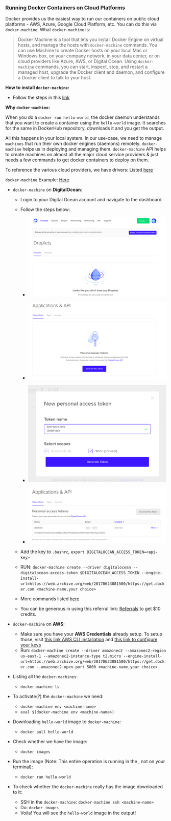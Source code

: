 ### Running Docker Containers on Cloud Platforms

Docker provides us the easiest way to run our containers on public cloud platforms - AWS, Azure, Google Cloud Platform, etc. You can do this via `docker-machine`. What `docker-machine` is: 

> Docker Machine is a tool that lets you install Docker Engine on virtual hosts, and manage the hosts with `docker-machine` commands. You can use Machine to create Docker hosts on your local Mac or Windows box, on your company network, in your data center, or on cloud providers like Azure, AWS, or Digital Ocean. Using `docker-machine` commands, you can start, inspect, stop, and restart a managed host, upgrade the Docker client and daemon, and configure a Docker client to talk to your host.

__How to install `docker-machine`:__

- Follow the steps in this [link](https://docs.docker.com/machine/install-machine/)

__Why `docker-machine`:__

When you do a `docker run hello-world`, the docker daemon understands that you want to create a container using the `hello-world` image. It searches for the same in DockerHub repository, downloads it and you get the output. 

All this happens in your local system. In our use-case, we need to manage `machines` that run their own docker engines (daemons) remotely. `docker-machine` helps us in deploying and managing them. `docker-machine` API helps to create machines on almost all the major cloud service providers & just needs a few commands to get docker containers to deploy on them.

To reference the various cloud providers, we have drivers: Listed [here](https://docs.docker.com/machine/drivers/)

`docker-machine` Example: [Here](https://docs.docker.com/machine/examples/ocean/)

- `docker-machine` on __DigitalOcean__:
    * Login to your Digital Ocean account and navigate to the dashboard.
    * Follow the steps below:
        - ![](./screenshots/do1.png)
        
        - ![](./screenshots/do2.png)
        
        - ![](./screenshots/do3.png)
        
        - ![](./screenshots/do4.png)
    * Add the key to `.bashrc`, `export DIGITALOCEAN_ACCESS_TOKEN=<api-key>`

    * RUN: `docker-machine create --driver digitalocean --digitalocean-access-token $DIGITALOCEAN_ACCESS_TOKEN --engine-install-url=https://web.archive.org/web/20170623081500/https://get.docker.com <machine-name,your choice>`
    * More commands listed [here](https://docs.docker.com/machine/drivers/digital-ocean/)
    * You can be generous in using this referral link: [Referrals](https://m.do.co/c/e771bc3fe004) to get $10 credits.

- `docker-machine` on __AWS__:
    * Make sure you have your __AWS Credentials__ already setup. To setup those, visit [this link AWS CLI installation](http://docs.aws.amazon.com/cli/latest/userguide/installing.html) and [this link to configure your keys](http://docs.aws.amazon.com/cli/latest/userguide/cli-chap-getting-started.html)
    * Run: `docker-machine create --driver amazonec2 --amazonec2-region us-east-1 --amazonec2-instance-type t2.micro --engine-install-url=https://web.archive.org/web/20170623081500/https://get.docker.com --amazonec2-open-port 5000 <machine-name,your choice>`

    
- Listing all the `docker-machines`:
    * `docker-machine ls`
    
- To activate(?) the `docker-machine` we need:
    * `docker-machine env <machine-name>`
    * `eval $(docker-machine env <machine-name>)`
    
- Downloading `hello-world` image to `docker-machine`:
    * `docker pull hello-world`
    
- Check whether we have the image:
    * `docker images`
    
- Run the image (Note: This entire operation is running in the <machine-name>, not on your terminal):
    * `docker run hello-world`
    
- To check whether the `docker-machine` really has the image downloaded to it:
    * SSH in the `docker-machine`: `docker-machine ssh <machine-name>`
    * Do: `docker images`
    * Voila! You will see the `hello-world` image in the output!